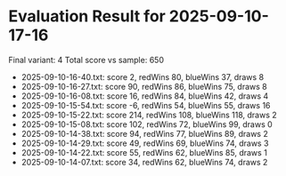 # Evaluation Result for 2025-09-10-17-16

Final variant: 4
Total score vs sample: 650

- 2025-09-10-16-40.txt: score 2, redWins 80, blueWins 37, draws 8
- 2025-09-10-16-27.txt: score 90, redWins 86, blueWins 75, draws 8
- 2025-09-10-16-08.txt: score 16, redWins 84, blueWins 42, draws 4
- 2025-09-10-15-54.txt: score -6, redWins 54, blueWins 55, draws 16
- 2025-09-10-15-22.txt: score 214, redWins 108, blueWins 118, draws 2
- 2025-09-10-15-08.txt: score 102, redWins 72, blueWins 99, draws 0
- 2025-09-10-14-38.txt: score 94, redWins 77, blueWins 89, draws 2
- 2025-09-10-14-29.txt: score 49, redWins 69, blueWins 74, draws 3
- 2025-09-10-14-22.txt: score 55, redWins 62, blueWins 85, draws 1
- 2025-09-10-14-07.txt: score 34, redWins 62, blueWins 74, draws 2